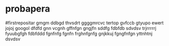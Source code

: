 # probapera
#firstrepositar
gmgm
ddbgd
thvsdrt
ggggmrcvc
tertop
gvfccb
gtyupo
ewert
jojoj
googol
dfdfd
gnn vcgnh
gffnfgn
gngjfn
sddfg
fdbfdb
sdvdsv
trjrrrrrj
fyuubgfgh
fdbfddd
fgnfnfg
fgnfn
frghnfgnfg
gnjkkuj
fgngfnfgn
yttnhtnj
dsvdsv
